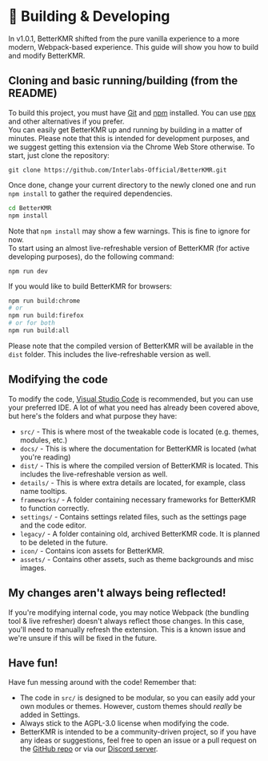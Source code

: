 # 🔨 Building & Developing
In v1.0.1, BetterKMR shifted from the pure vanilla experience to a more modern, Webpack-based experience. This guide will show you how to build and modify BetterKMR.

## Cloning and basic running/building (from the README)
To build this project, you must have [Git](https://git-scm.com) and [npm](https://www.npmjs.com) installed. You can use [npx](https://docs.npmjs.com/cli/v8/commands/npx) and other alternatives if you prefer.<br>
You can easily get BetterKMR up and running by building in a matter of minutes. Please note that this is intended for development purposes, and we suggest getting this extension via the Chrome Web Store otherwise.
To start, just clone the repository:
```
git clone https://github.com/Interlabs-Official/BetterKMR.git
```
Once done, change your current directory to the newly cloned one and run `npm install` to gather the required dependencies.
```bash
cd BetterKMR
npm install
```
Note that `npm install` may show a few warnings. This is fine to ignore for now.<br>
To start using an almost live-refreshable version of BetterKMR (for active developing purposes), do the following command:
```
npm run dev
```
If you would like to build BetterKMR for browsers:
```bash
npm run build:chrome
# or
npm run build:firefox
# or for both
npm run build:all
```
Please note that the compiled version of BetterKMR will be available in the `dist` folder. This includes the live-refreshable version as well.
## Modifying the code
To modify the code, [Visual Studio Code](https://code.visualstudio.com) is recommended, but you can use your preferred IDE.
A lot of what you need has already been covered above, but here's the folders and what purpose they have:
- `src/` - This is where most of the tweakable code is located (e.g. themes, modules, etc.)
- `docs/` - This is where the documentation for BetterKMR is located (what you're reading)
- `dist/` - This is where the compiled version of BetterKMR is located. This includes the live-refreshable version as well.
- `details/` - This is where extra details are located, for example, class name tooltips.
- `frameworks/` - A folder containing necessary frameworks for BetterKMR to function correctly.
- `settings/` - Contains settings related files, such as the settings page and the code editor.
- `legacy/` - A folder containing old, archived BetterKMR code. It is planned to be deleted in the future.
- `icon/` - Contains icon assets for BetterKMR.
- `assets/` - Contains other assets, such as theme backgrounds and misc images.

## My changes aren't always being reflected!
If you're modifying internal code, you may notice Webpack (the bundling tool & live refresher) doesn't always reflect those changes. In this case, you'll need to manually refresh the extension. This is a known issue and we're unsure if this will be fixed in the future.

## Have fun!
Have fun messing around with the code! Remember that:
- The code in `src/` is designed to be modular, so you can easily add your own modules or themes. However, custom themes should *really* be added in Settings.
- Always stick to the AGPL-3.0 license when modifying the code.
- BetterKMR is intended to be a community-driven project, so if you have any ideas or suggestions, feel free to open an issue or a pull request on the [GitHub repo](https://github.com/Interlabs-Official/BetterKMR/issues) or via our [Discord server](https://discord.gg/4MkRmFmHz2).